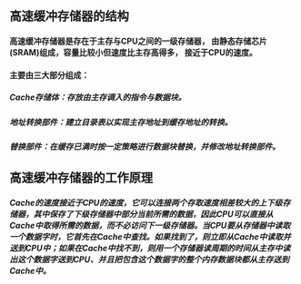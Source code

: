 ## 高速缓冲存储器的结构

#### 高速缓冲存储器是存在于主存与CPU之间的一级存储器， 由静态存储芯片(SRAM)组成，容量比较小但速度比主存高得多， 接近于CPU的速度。

#### 主要由三大部分组成：

##### Cache存储体：存放由主存调入的指令与数据块。

##### 地址转换部件：建立目录表以实现主存地址到缓存地址的转换。

##### 替换部件：在缓存已满时按一定策略进行数据块替换，并修改地址转换部件。

## 高速缓冲存储器的工作原理

##### Cache的速度接近于CPU的速度，它可以连接两个存取速度相差较大的上下级存储器，其中保存了下级存储器中部分当前所需的数据，因此CPU可以直接从Cache中取得所需的数据，而不必访问下一级存储器。当CPU要从存储器中读取一个数据字时，它首先在Cache中查找。如果找到了，则立即从Cache中读取并送到CPU中；如果在Cache中找不到，则用一个存储器读周期的时间从主存中读出这个数据字送到CPU、并且把包含这个数据字的整个内存数据块都从主存送到Cache中。
